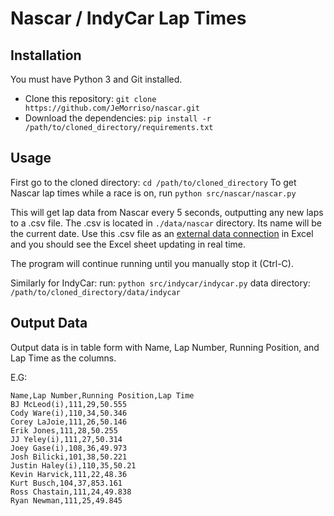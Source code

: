 # Nascar / IndyCar Lap Times

## Installation

You must have Python 3 and Git installed.

- Clone this repository: `git clone https://github.com/JeMorriso/nascar.git`
- Download the dependencies: `pip install -r /path/to/cloned_directory/requirements.txt`

## Usage

First go to the cloned directory: `cd /path/to/cloned_directory`
To get Nascar lap times while a race is on, run `python src/nascar/nascar.py`

This will get lap data from Nascar every 5 seconds, outputting any new laps to a .csv file. The .csv is located in `./data/nascar` directory. Its name will be the current date. Use this .csv file as an [external data connection](https://support.microsoft.com/en-us/office/refresh-an-external-data-connection-in-excel-1524175f-777a-48fc-8fc7-c8514b984440) in Excel and you should see the Excel sheet updating in real time.

The program will continue running until you manually stop it (Ctrl-C).

Similarly for IndyCar:
run: `python src/indycar/indycar.py`
data directory: `/path/to/cloned_directory/data/indycar`

## Output Data

Output data is in table form with Name, Lap Number, Running Position, and Lap Time as the columns.

E.G:

```
Name,Lap Number,Running Position,Lap Time
BJ McLeod(i),111,29,50.555
Cody Ware(i),110,34,50.346
Corey LaJoie,111,26,50.146
Erik Jones,111,28,50.255
JJ Yeley(i),111,27,50.314
Joey Gase(i),108,36,49.973
Josh Bilicki,101,38,50.221
Justin Haley(i),110,35,50.21
Kevin Harvick,111,22,48.36
Kurt Busch,104,37,853.161
Ross Chastain,111,24,49.838
Ryan Newman,111,25,49.845
```
